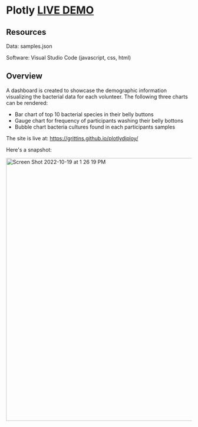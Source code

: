 # Plotly [LIVE DEMO](https://grittins.github.io/plotlydeploy)

## Resources

Data: samples.json

Software: Visual Studio Code (javascript, css, html)

## Overview

A dashboard is created to showcase the demographic information visualizing the bacterial data for each volunteer. 
The following three charts can be rendered: 
- Bar chart of top 10 bacterial species in their belly buttons
- Gauge chart for frequency of participants washing their belly bottons
- Bubble chart bacteria cultures found in each participants samples

The site is live at: https://grittins.github.io/plotlydiploy/

Here's a snapshot:

<img width="713" alt="Screen Shot 2022-10-19 at 1 26 19 PM" src="https://user-images.githubusercontent.com/104872971/196762569-526ba9c6-239a-44ff-a4ed-707711f529a8.png">
